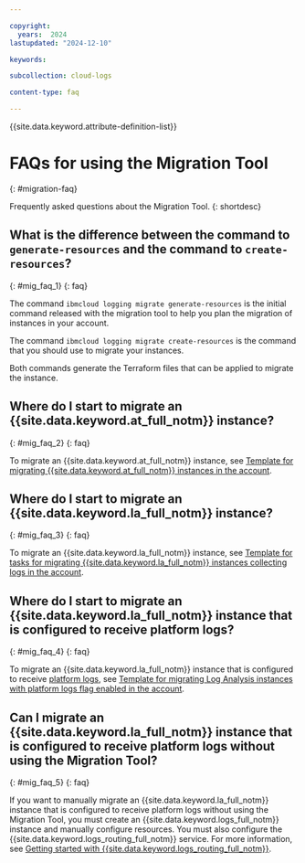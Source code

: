 ```yaml
---

copyright:
  years:  2024
lastupdated: "2024-12-10"

keywords:

subcollection: cloud-logs

content-type: faq

---
```


{{site.data.keyword.attribute-definition-list}}

# FAQs for using the Migration Tool
{: #migration-faq}

Frequently asked questions about the Migration Tool.
{: shortdesc}

## What is the difference between the command to `generate-resources` and the command to `create-resources`?
{: #mig_faq_1}
{: faq}

The command `ibmcloud logging migrate generate-resources` is the initial command released with the migration tool to help you plan the migration of instances in your account.

The command `ibmcloud logging migrate create-resources` is the command that you should use to migrate your instances.

Both commands generate the Terraform files that can be applied to migrate the instance.

## Where do I start to migrate an {{site.data.keyword.at_full_notm}} instance?
{: #mig_faq_2}
{: faq}

To migrate an {{site.data.keyword.at_full_notm}} instance, see [Template for migrating {{site.data.keyword.at_full_notm}} instances in the account](/docs/cloud-logs?topic=cloud-logs-template-migration-at).

## Where do I start to migrate an {{site.data.keyword.la_full_notm}} instance?
{: #mig_faq_3}
{: faq}

To migrate an {{site.data.keyword.la_full_notm}} instance, see [Template for tasks for migrating {{site.data.keyword.la_full_notm}} instances collecting logs in the account](/docs/cloud-logs?topic=cloud-logs-template-migration-logs).

## Where do I start to migrate an {{site.data.keyword.la_full_notm}} instance that is configured to receive platform logs?
{: #mig_faq_4}
{: faq}

To migrate an {{site.data.keyword.la_full_notm}} instance that is configured to receive [platform logs](/docs/log-analysis?topic=log-analysis-config_svc_logs&interface=ui), see [Template for migrating Log Analysis instances with platform logs flag enabled in the account](/docs/cloud-logs?topic=cloud-logs-template-migration-la).


## Can I migrate an {{site.data.keyword.la_full_notm}} instance that is configured to receive platform logs without using the Migration Tool?
{: #mig_faq_5}
{: faq}

If you want to manually migrate an {{site.data.keyword.la_full_notm}} instance that is configured to receive platform logs without using the Migration Tool, you must create an {{site.data.keyword.logs_full_notm}} instance and manually configure resources. You must also configure the {{site.data.keyword.logs_routing_full_notm}} service. For more information, see [Getting started with {{site.data.keyword.logs_routing_full_notm}}](/docs/logs-router?topic=logs-router-getting-started).
